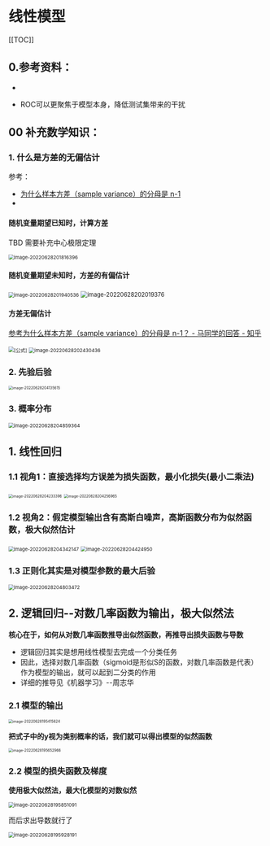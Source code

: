 # 线性模型

[[TOC]]

## 0.参考资料：

- 

- ROC可以更聚焦于模型本身，降低测试集带来的干扰

## 00 补充数学知识：

### 1. 什么是方差的无偏估计

参考：

- [为什么样本方差（sample variance）的分母是 n-1](https://www.zhihu.com/question/20099757/answer/26586088)
- 

#### 随机变量期望已知时，计算方差

TBD 需要补充中心极限定理

<img src="./pic/image-20220628201816396.png" alt="image-20220628201816396" style="zoom: 67%;" />

#### 随机变量期望未知时，方差的有偏估计

<img src="./pic/image-20220628201940536.png" alt="image-20220628201940536" style="zoom: 67%;" />

<img src="./pic/image-20220628202019376.png" alt="image-20220628202019376" style="zoom: 80%;" />

#### 方差无偏估计

[参考为什么样本方差（sample variance）的分母是 n-1？ - 马同学的回答 - 知乎]( https://www.zhihu.com/question/20099757/answer/312670291)

<img src="./pic/-16564189436151.svg" alt="[公式]" style="zoom:67%;" />

<img src="./pic/image-20220628202430436.png" alt="image-20220628202430436" style="zoom:67%;" />



### 2. 先验后验

<img src="./pic/image-20220628204135615.png" alt="image-20220628204135615" style="zoom:50%;" />

### 3. 概率分布

<img src="./pic/image-20220628204859364.png" alt="image-20220628204859364" style="zoom:67%;" />

## 1. 线性回归

### 1.1 视角1：直接选择均方误差为损失函数，最小化损失(最小二乘法)

<img src="./pic/image-20220628204233396.png" alt="image-20220628204233396" style="zoom: 50%;" />

<img src="./pic/image-20220628204256965.png" alt="image-20220628204256965" style="zoom: 50%;" />



### 1.2 视角2：假定模型输出含有高斯白噪声，高斯函数分布为似然函数，极大似然估计



<img src="./pic/image-20220628204342147.png" alt="image-20220628204342147" style="zoom:67%;" />

<img src="./pic/image-20220628204424950.png" alt="image-20220628204424950" style="zoom:67%;" />

### 1.3 正则化其实是对模型参数的最大后验

<img src="./pic/image-20220628204803472.png" alt="image-20220628204803472" style="zoom:67%;" />



## 2. 逻辑回归--对数几率函数为输出，极大似然法

**核心在于，如何从对数几率函数推导出似然函数，再推导出损失函数与导数**

- 逻辑回归其实是想用线性模型去完成一个分类任务
- 因此，选择对数几率函数（sigmoid是形似S的函数，对数几率函数是代表）作为模型的输出，就可以起到二分类的作用
- 详细的推导见《机器学习》--周志华


### 2.1 模型的输出
<img src="./pic/image-20220628195415624.png" alt="image-20220628195415624" style="zoom: 50%;" />

**把式子中的y视为类别概率的话，我们就可以得出模型的似然函数**

<img src="./pic/image-20220628195652966.png" alt="image-20220628195652966" style="zoom: 50%;" />

### 2.2 模型的损失函数及梯度

**使用极大似然法，最大化模型的对数似然**

<img src="./pic/image-20220628195851091.png" alt="image-20220628195851091" style="zoom: 67%;" />

而后求出导数就行了

<img src="./pic/image-20220628195928191.png" alt="image-20220628195928191" style="zoom: 67%;" />
